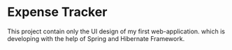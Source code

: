 # Expense Tracker
   This project contain only the UI design of my first web-application. which is developing with the help of Spring and Hibernate Framework.
